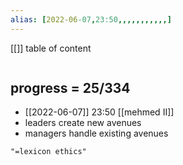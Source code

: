 ```yaml
---
alias: [2022-06-07,23:50,,,,,,,,,,,]
---
```

[[]]
table of content
```toc
```
## progress = 25/334
- [[2022-06-07]] 23:50 [[mehmed II]]
- leaders create new avenues
- managers handle existing avenues
```query
"=lexicon ethics"
```